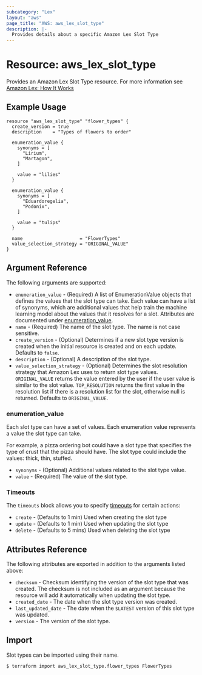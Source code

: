 ```yaml
---
subcategory: "Lex"
layout: "aws"
page_title: "AWS: aws_lex_slot_type"
description: |-
  Provides details about a specific Amazon Lex Slot Type
---
```


# Resource: aws_lex_slot_type

Provides an Amazon Lex Slot Type resource. For more information see
[Amazon Lex: How It Works](https://docs.aws.amazon.com/lex/latest/dg/how-it-works.html)

## Example Usage

```hcl
resource "aws_lex_slot_type" "flower_types" {
  create_version = true
  description    = "Types of flowers to order"

  enumeration_value {
    synonyms = [
      "Lirium",
      "Martagon",
    ]

    value = "lilies"
  }

  enumeration_value {
    synonyms = [
      "Eduardoregelia",
      "Podonix",
    ]

    value = "tulips"
  }

  name                     = "FlowerTypes"
  value_selection_strategy = "ORIGINAL_VALUE"
}
```

## Argument Reference

The following arguments are supported:

* `enumeration_value` - (Required) A list of EnumerationValue objects that defines the values that
the slot type can take. Each value can have a list of synonyms, which are additional values that help
train the machine learning model about the values that it resolves for a slot. Attributes are
documented under [enumeration_value](#enumeration_value).
* `name` - (Required) The name of the slot type. The name is not case sensitive.
* `create_version` - (Optional)
Determines if a new slot type version is created when the initial resource is created and on each
update. Defaults to `false`.
* `description` - (Optional) A description of the slot type.
* `value_selection_strategy` - (Optional) Determines the slot resolution strategy that Amazon Lex
uses to return slot type values. `ORIGINAL_VALUE` returns the value entered by the user if the user
value is similar to the slot value. `TOP_RESOLUTION` returns the first value in the resolution list
if there is a resolution list for the slot, otherwise null is returned. Defaults to `ORIGINAL_VALUE`.

### enumeration_value

Each slot type can have a set of values. Each enumeration value represents a value the slot type
can take.

For example, a pizza ordering bot could have a slot type that specifies the type of crust that the
pizza should have. The slot type could include the values: thick, thin, stuffed.

* `synonyms` - (Optional) Additional values related to the slot type value.
* `value` - (Required) The value of the slot type.

### Timeouts

The `timeouts` block allows you to specify [timeouts](https://www.terraform.io/docs/configuration/resources.html#timeouts) for certain actions:

* `create` - (Defaults to 1 min) Used when creating the slot type
* `update` - (Defaults to 1 min) Used when updating the slot type
* `delete` - (Defaults to 5 mins) Used when deleting the slot type

## Attributes Reference

The following attributes are exported in addition to the arguments listed above:

* `checksum` - Checksum identifying the version of the slot type that was created. The checksum is
not included as an argument because the resource will add it automatically when updating the slot type.
* `created_date` - The date when the slot type version was created.
* `last_updated_date` - The date when the `$LATEST` version of this slot type was updated.
* `version` - The version of the slot type.

## Import

Slot types can be imported using their name.

```
$ terraform import aws_lex_slot_type.flower_types FlowerTypes
```

